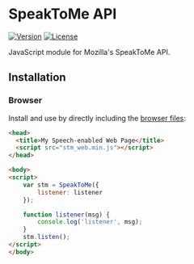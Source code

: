# SpeakToMe API

[![Version](http://img.shields.io/npm/v/speaktome-api.svg?style=flat-square)](https://npmjs.org/package/speaktome-api)
[![License](http://img.shields.io/npm/l/speaktome-api.svg?style=flat-square)](https://npmjs.org/package/speaktome-api)

JavaScript module for Mozilla's SpeakToMe API.

## Installation

### Browser

Install and use by directly including the [browser files](build):

```html
<head>
  <title>My Speech-enabled Web Page</title>
  <script src="stm_web.min.js"></script>
</head>

<body>
<script>
	var stm = SpeakToMe({
		listener: listener
	});

	function listener(msg) {
		console.log('listener', msg);
	}
	stm.listen();
</script>
</body>
```
